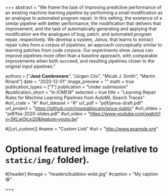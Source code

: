 +++
abstract = "We frame the task of improving predictive performance of an existing machine learning pipeline by performing a small modification as an analogue to automated program repair. In this setting, the existence of a similar pipeline with better performance, the modification that delivers that improvement, and the task of automatically generating and applying that modification are the analogues of bug, patch, and automated program repair, respectively. We develop a system, Janus, that learns to extract repair rules from a corpus of pipelines, an approach conceptually similar to learning patches from code corpora. Our experiments show Janus can improve pipelines more often than a baseline approach, with comparable improvements when both succeed, and resulting pipelines closer to the original input pipelines."

authors = ["**José Cambronero**", "Jürgen Cito", "Micah J. Smith", "Martin Rinard"]
date = "2020-12-01"
image_preview = ""
math = true
publication_types = ["1"]
publication = "Under submission"
#publication_short = "In *ICMEW*"
selected = true
title = "Learning Repair Rules for Machine Learning Pipelines from AutoML Search Traces"
#url_code = "#"
#url_dataset = "#"
url_pdf = "pdf/janus-draft.pdf"
url_project = "https://github.com/josepablocam/janus-public"
#url_slides = "pdf/fse-2020-slides.pdf"
#url_video = "https://www.youtube.com/watch?v=5KLwOjcxi20&feature=youtu.be"

#[[url_custom]]
#name = "Custom Link"
#url = "http://www.example.org"

# Optional featured image (relative to `static/img/` folder).
#[header]
#image = "headers/bubbles-wide.jpg"
#caption = "My caption :smile:"

+++
